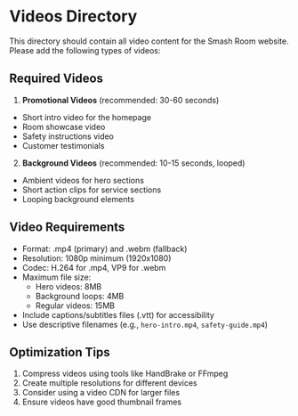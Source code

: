 # Videos Directory

This directory should contain all video content for the Smash Room website. Please add the following types of videos:

## Required Videos

1. **Promotional Videos** (recommended: 30-60 seconds)
- Short intro video for the homepage
- Room showcase video
- Safety instructions video
- Customer testimonials

2. **Background Videos** (recommended: 10-15 seconds, looped)
- Ambient videos for hero sections
- Short action clips for service sections
- Looping background elements

## Video Requirements

- Format: .mp4 (primary) and .webm (fallback)
- Resolution: 1080p minimum (1920x1080)
- Codec: H.264 for .mp4, VP9 for .webm
- Maximum file size: 
  - Hero videos: 8MB
  - Background loops: 4MB
  - Regular videos: 15MB
- Include captions/subtitles files (.vtt) for accessibility
- Use descriptive filenames (e.g., `hero-intro.mp4`, `safety-guide.mp4`)

## Optimization Tips

1. Compress videos using tools like HandBrake or FFmpeg
2. Create multiple resolutions for different devices
3. Consider using a video CDN for larger files
4. Ensure videos have good thumbnail frames
